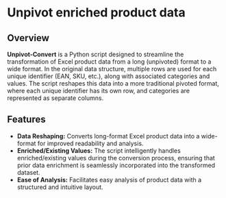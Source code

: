 # Unpivot enriched product data

## Overview

**Unpivot-Convert** is a Python script designed to streamline the transformation of Excel product data from a long (unpivoted) format to a wide format. In the original data structure, multiple rows are used for each unique identifier (EAN, SKU, etc.), along with associated categories and values. The script reshapes this data into a more traditional pivoted format, where each unique identifier has its own row, and categories are represented as separate columns.

## Features

- **Data Reshaping:** Converts long-format Excel product data into a wide-format for improved readability and analysis.
- **Enriched/Existing Values:** The script intelligently handles enriched/existing values during the conversion process, ensuring that prior data enrichment is seamlessly incorporated into the transformed dataset.
- **Ease of Analysis:** Facilitates easy analysis of product data with a structured and intuitive layout.


